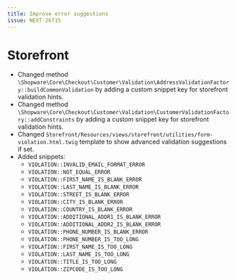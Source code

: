 ```yaml
---
title: Improve error suggestions
issue: NEXT-26715
---
```

# Storefront
* Changed method `\Shopware\Core\Checkout\Customer\Validation\AddressValidationFactory::buildCommonValidation` by adding a custom snippet key for storefront validation hints.
* Changed method `\Shopware\Core\Checkout\Customer\Validation\CustomerValidationFactory::addConstraints` by adding a custom snippet key for storefront validation hints.
* Changed `Storefront/Resources/views/storefront/utilities/form-violation.html.twig` template to show advanced validation suggestions if set.
* Added snippets:
  * `VIOLATION::INVALID_EMAIL_FORMAT_ERROR`
  * `VIOLATION::NOT_EQUAL_ERROR`
  * `VIOLATION::FIRST_NAME_IS_BLANK_ERROR`
  * `VIOLATION::LAST_NAME_IS_BLANK_ERROR`
  * `VIOLATION::STREET_IS_BLANK_ERROR`
  * `VIOLATION::CITY_IS_BLANK_ERROR`
  * `VIOLATION::COUNTRY_IS_BLANK_ERROR`
  * `VIOLATION::ADDITIONAL_ADDR1_IS_BLANK_ERROR`
  * `VIOLATION::ADDITIONAL_ADDR2_IS_BLANK_ERROR`
  * `VIOLATION::PHONE_NUMBER_IS_BLANK_ERROR`
  * `VIOLATION::PHONE_NUMBER_IS_TOO_LONG`
  * `VIOLATION::FIRST_NAME_IS_TOO_LONG`
  * `VIOLATION::LAST_NAME_IS_TOO_LONG`
  * `VIOLATION::TITLE_IS_TOO_LONG`
  * `VIOLATION::ZIPCODE_IS_TOO_LONG`

